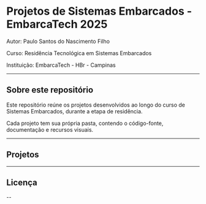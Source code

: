 # Projetos de Sistemas Embarcados - EmbarcaTech 2025

Autor: Paulo Santos do Nascimento Filho

Curso: Residência Tecnológica em Sistemas Embarcados

Instituição: EmbarcaTech - HBr - Campinas

---

## Sobre este repositório

Este repositório reúne os projetos desenvolvidos ao longo do curso de Sistemas Embarcados, durante a etapa de residência.  

Cada projeto tem sua própria pasta, contendo o código-fonte, documentação e recursos visuais.

---

## Projetos

---

## Licença

--
